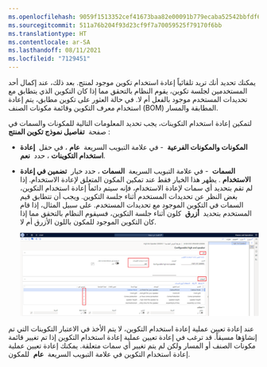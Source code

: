 ```yaml
---
ms.openlocfilehash: 9059f1513352cef41673baa82e00091b779ecaba52542bbfdf6c74e409545702
ms.sourcegitcommit: 511a76b204f93d23cf9f7a70059525f79170f6bb
ms.translationtype: HT
ms.contentlocale: ar-SA
ms.lasthandoff: 08/11/2021
ms.locfileid: "7129451"
---
```


يمكنك تحديد أنك تريد تلقائياً إعادة استخدام تكوين موجود لمنتج. بعد ذلك، عند إكمال أحد المستخدمين لجلسة تكوين، يقوم النظام بالتحقق مما إذا كان التكوين الذي يتطابق مع تحديدات المستخدم موجود بالفعل أم لا. في حالة العثور على تكوين مطابق، يتم إعادة استخدام معرف التكوين وقائمة مكونات الصنف (BOM) المطابقة والمسار.

لتمكين إعادة استخدام التكوينات، يجب تحديد المعلومات التالية للمكونات والسمات في صفحة  **تفاصيل نموذج تكوين المنتج** :

-   **المكونات والمكونات الفرعية**  - في علامة التبويب السريعة  **عام** ، في حقل  **إعادة استخدام التكوينات** ، حدد  **نعم**.

-   **السمات**  - في علامة التبويب السريعة  **السمات** ، حدد خيار  **تضمين في إعادة الاستخدام** . يظهر هذا الخيار فقط عند تمكين المكون المتعلق لإعادة الاستخدام. إذا لم تقم بتحديد أي سمات لإعادة الاستخدام، فإنه سيتم دائماً إعادة استخدام التكوين، بغض النظر عن تحديدات المستخدم أثناء جلسة التكوين. ويجب أن تتطابق قيم السمات في التكوين الموجود مع تحديدات المستخدم. على سبيل المثال، إذا قام المستخدم بتحديد  **أزرق**  كلون أثناء جلسة التكوين، فسيقوم النظام بالتحقق مما إذا كان التكوين الموجود للمكون باللون الأزرق أم لا.

    [![لقطة شاشة لعلامة التبويب السريعة عام مع إعادة استخدام تكوينات تم تعيينها إلى نعم وتحديد التضمين في خيار إعادة الاستخدام في علامة التبويب السريعة السمات.](../media/include-reuse.png)](../media/include-reuse.png#lightbox)

عند إعادة تعيين عملية إعادة استخدام التكوين، لا يتم الأخذ في الاعتبار التكوينات التي تم إنشاؤها مسبقاً. قد ترغب في إعادة تعيين عملية إعادة استخدام التكوين إذا تم تغيير قائمة مكونات الصنف أو المسار ولكن لم يتم تغيير أي سمات متعلقة.
يمكنك إعادة تعيين عملية إعادة استخدام التكوين في علامة التبويب السريعة  **عام**  للمكون.

